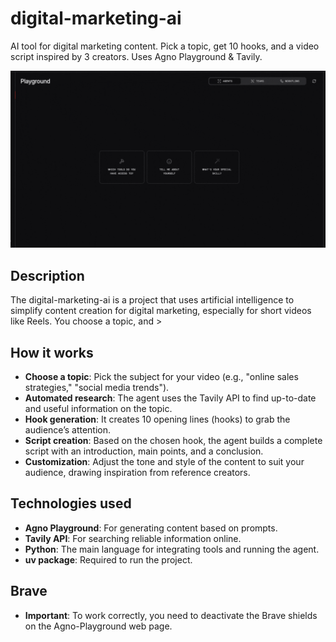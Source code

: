 # digital-marketing-ai
AI tool for digital marketing content. Pick a topic, get 10 hooks, and a video script inspired by 3 creators. Uses Agno Playground & Tavily.

![Demo of the AI tool](videos/result.gif)

## Description
The digital-marketing-ai is a project that uses artificial intelligence to simplify content creation for digital marketing, especially for short videos like Reels. You choose a topic, and >

## How it works
- **Choose a topic**: Pick the subject for your video (e.g., "online sales strategies," "social media trends").
- **Automated research**: The agent uses the Tavily API to find up-to-date and useful information on the topic.
- **Hook generation**: It creates 10 opening lines (hooks) to grab the audience’s attention.
- **Script creation**: Based on the chosen hook, the agent builds a complete script with an introduction, main points, and a conclusion.
- **Customization**: Adjust the tone and style of the content to suit your audience, drawing inspiration from reference creators.

## Technologies used
- **Agno Playground**: For generating content based on prompts.
- **Tavily API**: For searching reliable information online.
- **Python**: The main language for integrating tools and running the agent.
- **uv package**: Required to run the project.

## Brave
- **Important**: To work correctly, you need to deactivate the Brave shields on the Agno-Playground web page.